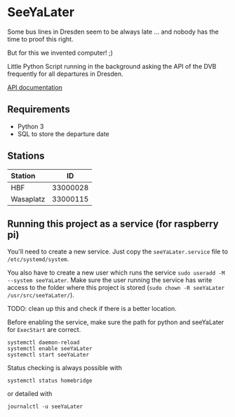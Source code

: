 # SeeYaLater

Some bus lines in Dresden seem to be always late ...
and nobody has the time to proof this right.

But for this we invented computer! ;)

Little Python Script running in the background asking the API of the DVB 
frequently for all departures in Dresden.

[API documentation](https://github.com/kiliankoe/vvo/blob/master/documentation/webapi.md)

## Requirements

- Python 3
- SQL to store the departure date

## Stations 

| Station | ID |
| :-------- | ---- |
| HBF | 33000028 |
| Wasaplatz | 33000115 |

## Running this project as a service (for raspberry pi)

You'll need to create a new service. Just copy the `seeYaLater.service` file to `/etc/systemd/system`.

You also have to create a new user which runs the service `sudo useradd -M --system seeYaLater`.
Make sure the user running the service has write access to the folder where this project is stored (`sudo chown -R seeYaLater /usr/src/seeYaLater/`).

TODO: clean up this and check if there is a better location.

Before enabling the service, make sure the path for python and seeYaLater for `ExecStart` are correct.

```
systemctl daemon-reload
systemctl enable seeYaLater
systemctl start seeYaLater
```

Status checking is always possible with 

```
systemctl status homebridge
```

or detailed with

```
journalctl -u seeYaLater
```